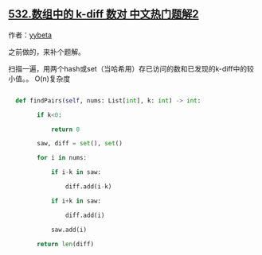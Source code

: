 ## [532.数组中的 k-diff 数对 中文热门题解2](https://leetcode.cn/problems/k-diff-pairs-in-an-array/solutions/100000/ha-xi-onzui-jian-dan-jie-fa-by-mai-mai-mai-mai-zi)

作者：[yybeta](https://leetcode.cn/u/yybeta)

之前做的，来补个题解。

扫描一遍，用两个hash或set（当哈希用）存已访问的数和已发现的k-diff中的较小值。。 O(n)复杂度
```python
  def findPairs(self, nums: List[int], k: int) -> int:
        if k<0:
            return 0
        saw, diff = set(), set()
        for i in nums:
            if i-k in saw:
                diff.add(i-k)
            if i+k in saw:
                diff.add(i)
            saw.add(i)
        return len(diff)
```

